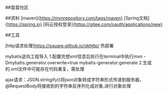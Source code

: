 ##苗苗社区


##资料
[maven]{https://mvnrepository.com/tags/maven}
[Spring文档]{https://spring.io}
[码云授权登录]{https://gitee.com/oauth/applications/new}

##工具

[http请求处理]https://square.github.io/okhttp/
热部署

mybatis逆向工程导入
1.配置完想xml信息后执行在terminal中执行mvn -Dmybatis.generator.overwrite=true mybatis-generator:generate
2.生成的.xml文件中可能存在代码重复，需处理

ajax请求：JSON.stringify()将json对象转成字符串形式传递到服务器，@RequestBody将接收到的字符串反序列化成对象,进行对象处理